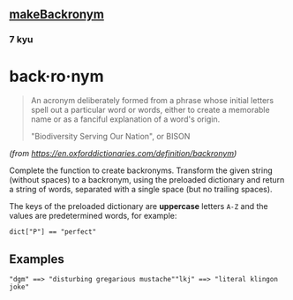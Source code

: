 <h2><a href=https://www.codewars.com/kata/55805ab490c73741b7000064/train/javascript target="_blank">makeBackronym</a></h2><h3>7 kyu</h3><h1 id="back·ro·nym">back·ro·nym</h1><blockquote><p>An acronym deliberately formed from a phrase whose initial letters spell out a particular word or words, either to create a memorable name or as a fanciful explanation of a word's origin.</p><p>"Biodiversity Serving Our Nation", or BISON</p></blockquote><p><em>(from <a href="https://en.oxforddictionaries.com/definition/backronym" data-turbolinks="false" target="_blank">https://en.oxforddictionaries.com/definition/backronym</a>)</em></p><p>Complete the function to create backronyms. Transform the given string (without spaces) to a backronym, using the preloaded dictionary and return a string of words, separated with a single space (but no trailing spaces).</p><p>The keys of the preloaded dictionary are <strong>uppercase</strong> letters <code>A-Z</code> and the values are predetermined words, for example:</p><pre><code class="language-javascript"><span class="cm-variable">dict</span>[<span class="cm-string">"P"</span>] <span class="cm-operator">==</span> <span class="cm-string">"perfect"</span></code></pre><pre style="display: none;"><code class="language-python"><span class="cm-variable">dictionary</span>[<span class="cm-string">"P"</span>] <span class="cm-operator">==</span> <span class="cm-string">"perfect"</span></code></pre><pre style="display: none;"><code class="language-ruby"><span class="cm-variable-3">$dict</span>[<span class="cm-string">"P"</span>] <span class="cm-operator">==</span> <span class="cm-string">"perfect"</span></code></pre><pre style="display: none;"><code class="language-csharp"><span class="cm-variable">dict</span>[<span class="cm-string">'P'</span>] <span class="cm-operator">==</span> <span class="cm-string">"perfect"</span></code></pre><pre style="display: none;"><code class="language-java"><span class="cm-variable">dictionary</span>.<span class="cm-variable">get</span>(<span class="cm-string">"P"</span>) <span class="cm-operator">==</span> <span class="cm-string">"perfect"</span></code></pre><pre style="display: none;"><code class="language-haskell"><span class="cm-variable">dict</span> <span class="cm-string">'P'</span> <span class="cm-builtin">==</span> <span class="cm-string">"perfect"</span></code></pre><h2 id="examples">Examples</h2><pre><code>"dgm" ==&gt; "disturbing gregarious mustache""lkj" ==&gt; "literal klingon joke"</code></pre>